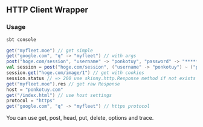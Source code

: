 ## HTTP Client Wrapper

### Usage

```sh
sbt console
```

```scala
get("myfleet.moe") // get simple
get("google.com", "q" -> "myfleet") // with args
post("hoge.com/session", "username" -> "ponkotuy", "password" -> "*****") // post form
val session = post("hoge.com/session", ("username" -> "ponkotuy") ~ ("password" -> "*****")) // post json by using json4s
session.get("hoge.com/image/1") // get with cookies
session.status // => 200 use skinny.http.Response method if not exists method
get("myfleet.moe").res // get raw Response
host = "ponkotuy.com"
get("/index.html") // use host settings
protocol = "https"
get("google.com", "q" -> "myfleet") // https protocol
```

You can use get, post, head, put, delete, options and trace.
